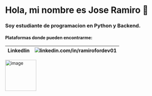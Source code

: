 # Hola, mi nombre es Jose Ramiro 👋

### Soy estudiante de programacion en Python y Backend.

#### Plataformas donde pueden encontrarme:

| Linkedlin | ![linkedin.com/in/ramirofordev01](<img width="100" height="100" alt="image" src="https://github.com/user-attachments/assets/8e333c77-a0e8-47cf-8148-1061e3ac76a3" />)|
| --------- | -- |
<img width="100" height="100" alt="image" src="https://github.com/user-attachments/assets/8e333c77-a0e8-47cf-8148-1061e3ac76a3" />
